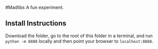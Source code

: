 #Madlibs
A fun experiment.

## Install Instructions
Download the folder, go to the root of this folder in a terminal, and run `python -m 8888` locally and then point your browser to `localhost:8888`.
